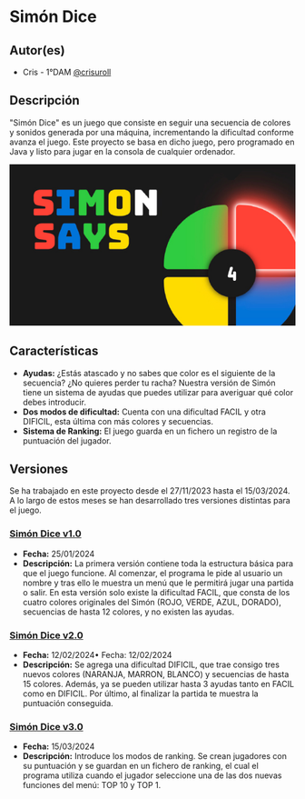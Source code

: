 # Simón Dice

## Autor(es)

- Cris - 1°DAM [@crisuroll](https://www.github.com/crisuroll)

## Descripción
"Simón Dice" es un juego que consiste en seguir una secuencia de colores y sonidos generada por una máquina, incrementando la dificultad conforme avanza el juego. Este proyecto se basa en dicho juego, pero programado en Java y listo para jugar en la consola de cualquier ordenador.

![Simón Dice](https://github.com/crisuroll/SimonDice_Cris/blob/main/pics/SimonSays.jpg)

## Características

- **Ayudas:** ¿Estás atascado y no sabes que color es el siguiente de la secuencia? ¿No quieres perder tu racha? Nuestra versión de Simón tiene un sistema de ayudas que puedes utilizar para averiguar qué color debes introducir.
- **Dos modos de dificultad:** Cuenta con una dificultad FACIL y otra DIFICIL, esta última con más colores y secuencias.
- **Sistema de Ranking:** El juego guarda en un fichero un registro de la puntuación del jugador.

## Versiones

Se ha trabajado en este proyecto desde el 27/11/2023 hasta el 15/03/2024. A lo largo de estos meses se han desarrollado tres versiones distintas para el juego.

### [Simón Dice v1.0](https://github.com/crisuroll/SimonDice_Cris/tree/main/Simon_Dice_v1)
- **Fecha:** 25/01/2024
- **Descripción:** La primera versión contiene toda la estructura básica para que el juego funcione. Al comenzar, el programa le pide al usuario un nombre y tras ello le muestra un menú que le permitirá jugar una partida o salir. En esta versión solo existe la dificultad FACIL, que consta de los cuatro colores originales del Simón (ROJO, VERDE, AZUL, DORADO), secuencias de hasta 12 colores, y no existen las ayudas.

### [Simón Dice v2.0](https://github.com/crisuroll/SimonDice_Cris/tree/main/Simon_Dice_v2)
- **Fecha:** 12/02/2024•	Fecha: 12/02/2024
- **Descripción:** Se agrega una dificultad DIFICIL, que trae consigo tres nuevos colores (NARANJA, MARRON, BLANCO) y secuencias de hasta 15 colores. Además, ya se pueden utilizar hasta 3 ayudas tanto en FACIL como en DIFICIL. Por último, al finalizar la partida te muestra la puntuación conseguida.

### [Simón Dice v3.0](https://github.com/crisuroll/SimonDice_Cris/tree/main/Simon_Dice_v3)
- **Fecha:** 15/03/2024
- **Descripción:** Introduce los modos de ranking. Se crean jugadores con su puntuación y se guardan en un fichero de ranking, el cual el programa utiliza cuando el jugador seleccione una de las dos nuevas funciones del menú: TOP 10 y TOP 1.
